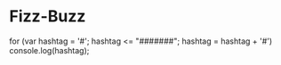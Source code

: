# Fizz-Buzz

for (var hashtag = '#'; hashtag <= "#######"; hashtag = hashtag + '#')
console.log(hashtag);
